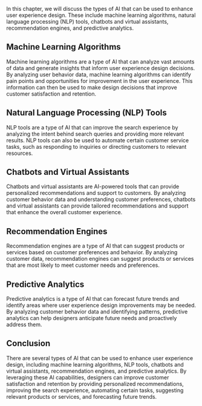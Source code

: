 
In this chapter, we will discuss the types of AI that can be used to enhance user experience design. These include machine learning algorithms, natural language processing (NLP) tools, chatbots and virtual assistants, recommendation engines, and predictive analytics.

Machine Learning Algorithms
---------------------------

Machine learning algorithms are a type of AI that can analyze vast amounts of data and generate insights that inform user experience design decisions. By analyzing user behavior data, machine learning algorithms can identify pain points and opportunities for improvement in the user experience. This information can then be used to make design decisions that improve customer satisfaction and retention.

Natural Language Processing (NLP) Tools
---------------------------------------

NLP tools are a type of AI that can improve the search experience by analyzing the intent behind search queries and providing more relevant results. NLP tools can also be used to automate certain customer service tasks, such as responding to inquiries or directing customers to relevant resources.

Chatbots and Virtual Assistants
-------------------------------

Chatbots and virtual assistants are AI-powered tools that can provide personalized recommendations and support to customers. By analyzing customer behavior data and understanding customer preferences, chatbots and virtual assistants can provide tailored recommendations and support that enhance the overall customer experience.

Recommendation Engines
----------------------

Recommendation engines are a type of AI that can suggest products or services based on customer preferences and behavior. By analyzing customer data, recommendation engines can suggest products or services that are most likely to meet customer needs and preferences.

Predictive Analytics
--------------------

Predictive analytics is a type of AI that can forecast future trends and identify areas where user experience design improvements may be needed. By analyzing customer behavior data and identifying patterns, predictive analytics can help designers anticipate future needs and proactively address them.

Conclusion
----------

There are several types of AI that can be used to enhance user experience design, including machine learning algorithms, NLP tools, chatbots and virtual assistants, recommendation engines, and predictive analytics. By leveraging these AI capabilities, designers can improve customer satisfaction and retention by providing personalized recommendations, improving the search experience, automating certain tasks, suggesting relevant products or services, and forecasting future trends.
